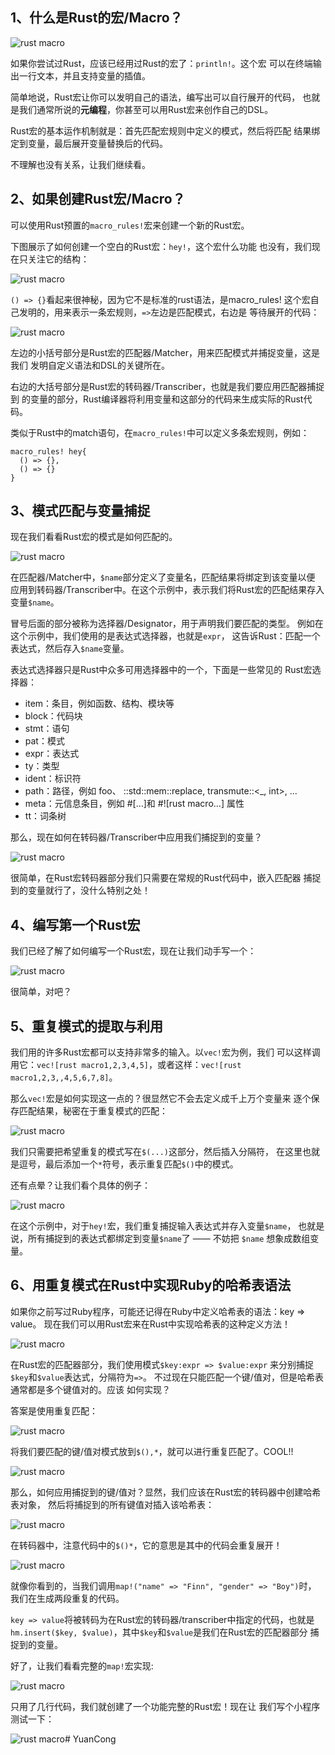 ## 1、什么是Rust的宏/Macro？

![rust macro](http://blog.hubwiz.com/2020/01/30/rust-macro/println.png)

如果你尝试过Rust，应该已经用过Rust的宏了：`println!`。这个宏 可以在终端输出一行文本，并且支持变量的插值。

简单地说，Rust宏让你可以发明自己的语法，编写出可以自行展开的代码， 也就是我们通常所说的**元编程**，你甚至可以用Rust宏来创作自己的DSL。

Rust宏的基本运作机制就是：首先匹配宏规则中定义的模式，然后将匹配 结果绑定到变量，最后展开变量替换后的代码。

不理解也没有关系，让我们继续看。

## 2、如果创建Rust宏/Macro？

可以使用Rust预置的`macro_rules!`宏来创建一个新的Rust宏。

下图展示了如何创建一个空白的Rust宏：`hey!`，这个宏什么功能 也没有，我们现在只关注它的结构：

![rust macro](http://blog.hubwiz.com/2020/01/30/rust-macro/hey.png)

`() => {}`看起来很神秘，因为它不是标准的rust语法，是macro_rules! 这个宏自己发明的，用来表示一条宏规则，`=>`左边是匹配模式，右边是 等待展开的代码：

![rust macro](http://blog.hubwiz.com/2020/01/30/rust-macro/matcher-transcriber.png)

左边的小括号部分是Rust宏的匹配器/Matcher，用来匹配模式并捕捉变量，这是我们 发明自定义语法和DSL的关键所在。

右边的大括号部分是Rust宏的转码器/Transcriber，也就是我们要应用匹配器捕捉到 的变量的部分，Rust编译器将利用变量和这部分的代码来生成实际的Rust代码。

类似于Rust中的match语句，在`macro_rules!`中可以定义多条宏规则，例如：

```
macro_rules! hey{
  () => {},
  () => {}
}
```

## 3、模式匹配与变量捕捉

现在我们看看Rust宏的模式是如何匹配的。

![rust macro](http://blog.hubwiz.com/2020/01/30/rust-macro/matcher.png)

在匹配器/Matcher中，`$name`部分定义了变量名，匹配结果将绑定到该变量以便 应用到转码器/Transcriber中。在这个示例中，表示我们将Rust宏的匹配结果存入变量`$name`。

冒号后面的部分被称为选择器/Designator，用于声明我们要匹配的类型。 例如在这个示例中，我们使用的是表达式选择器，也就是`expr`， 这告诉Rust：匹配一个表达式，然后存入`$name`变量。

表达式选择器只是Rust中众多可用选择器中的一个，下面是一些常见的 Rust宏选择器：

- item：条目，例如函数、结构、模块等
- block：代码块
- stmt：语句
- pat：模式
- expr：表达式
- ty：类型
- ident：标识符
- path：路径，例如 foo、 ::std::mem::replace, transmute::<_, int>, …
- meta：元信息条目，例如 #[…]和 #![rust macro…] 属性
- tt：词条树

那么，现在如何在转码器/Transcriber中应用我们捕捉到的变量？

![rust macro](http://blog.hubwiz.com/2020/01/30/rust-macro/transcriber.png)

很简单，在Rust宏转码器部分我们只需要在常规的Rust代码中，嵌入匹配器 捕捉到的变量就行了，没什么特别之处！

## 4、编写第一个Rust宏

我们已经了解了如何编写一个Rust宏，现在让我们动手写一个：

![rust macro](http://blog.hubwiz.com/2020/01/30/rust-macro/yo.png)

很简单，对吧？

## 5、重复模式的提取与利用

我们用的许多Rust宏都可以支持非常多的输入。以`vec!`宏为例，我们 可以这样调用它：`vec![rust macro1,2,3,4,5]`，或者这样：`vec![rust macro1,2,3,,4,5,6,7,8]`。

那么`vec!`宏是如何实现这一点的？很显然它不会去定义成千上万个变量来 逐个保存匹配结果，秘密在于重复模式的匹配：

![rust macro](http://blog.hubwiz.com/2020/01/30/rust-macro/repeat.png)

我们只需要把希望重复的模式写在`$(...)`这部分，然后插入分隔符， 在这里也就是逗号，最后添加一个`*`符号，表示重复匹配`$()`中的模式。

还有点晕？让我们看个具体的例子：

![rust macro](http://blog.hubwiz.com/2020/01/30/rust-macro/repeat-sample.png)

在这个示例中，对于`hey!`宏，我们重复捕捉输入表达式并存入变量`$name`， 也就是说，所有捕捉到的表达式都绑定到变量`$name`了 —— 不妨把 `$name` 想象成数组变量。

## 6、用重复模式在Rust中实现Ruby的哈希表语法

如果你之前写过Ruby程序，可能还记得在Ruby中定义哈希表的语法：key => value。 现在我们可以用Rust宏来在Rust中实现哈希表的这种定义方法！

![rust macro](http://blog.hubwiz.com/2020/01/30/rust-macro/hash-pattern.png)

在Rust宏的匹配器部分，我们使用模式`$key:expr => $value:expr` 来分别捕捉`$key`和`$value`表达式，分隔符为`=>`。 不过现在只能匹配一个键/值对，但是哈希表通常都是多个键值对的。应该 如何实现？

答案是使用重复匹配：

![rust macro](http://blog.hubwiz.com/2020/01/30/rust-macro/hash-repeat.png)

将我们要匹配的键/值对模式放到`$(),*`，就可以进行重复匹配了。COOL!!

![rust macro](http://blog.hubwiz.com/2020/01/30/rust-macro/hash-repeat-2.png)

那么，如何应用捕捉到的键/值对？显然，我们应该在Rust宏的转码器中创建哈希表对象， 然后将捕捉到的所有键值对插入该哈希表：

![rust macro](http://blog.hubwiz.com/2020/01/30/rust-macro/hash-transcriber.png)

在转码器中，注意代码中的`$()*`，它的意思是其中的代码会重复展开！

![rust macro](http://blog.hubwiz.com/2020/01/30/rust-macro/hash-expand.png)

就像你看到的，当我们调用`map!("name" => "Finn", "gender" => "Boy")`时， 我们在生成两段重复的代码。

`key => value`将被转码为在Rust宏的转码器/transcriber中指定的代码，也就是 `hm.insert($key, $value)`，其中`$key`和`$value`是我们在Rust宏的匹配器部分 捕捉到的变量。

好了，让我们看看完整的`map!`宏实现:

![rust macro](http://blog.hubwiz.com/2020/01/30/rust-macro/map.png)

只用了几行代码，我们就创建了一个功能完整的Rust宏！现在让 我们写个小程序测试一下：

![rust macro](http://blog.hubwiz.com/2020/01/30/rust-macro/map-test.png)# YuanCong
